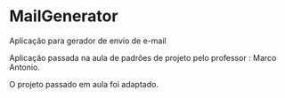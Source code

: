# MailGenerator
Aplicação para gerador de envio de e-mail 

Aplicação passada na aula de padrões de projeto pelo professor : Marco Antonio.

O projeto passado em aula foi adaptado. 
